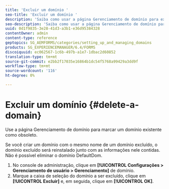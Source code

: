 ```yaml
---
title: 'Excluir um domínio '
seo-title: 'Excluir um domínio '
description: 'Saiba como usar a página Gerenciamento de domínio para excluir um domínio ou marcar um domínio existente como obsoleto. '
seo-description: 'Saiba como usar a página Gerenciamento de domínio para excluir um domínio ou marcar um domínio existente como obsoleto. '
uuid: 0d1f9835-3e28-41d3-a3b1-e36d95384328
contentOwner: admin
content-type: reference
geptopics: SG_AEMFORMS/categories/setting_up_and_managing_domains
products: SG_EXPERIENCEMANAGER/6.4/FORMS
discoiquuid: ec062567-1c6b-497b-a1e7-1dbac2d60852
translation-type: tm+mt
source-git-commit: e2bb2f17035e16864b1dc54f5768a99429a3dd9f
workflow-type: tm+mt
source-wordcount: '116'
ht-degree: 0%

---
```



# Excluir um domínio {#delete-a-domain}

Use a página Gerenciamento de domínio para marcar um domínio existente como obsoleto.

Se você criar um domínio com o mesmo nome de um domínio excluído, o domínio excluído será reinstalado junto com as informações nele contidas. Não é possível eliminar o domínio DefaultDom.

1. No console de administração, clique em **[!UICONTROL Configurações > Gerenciamento de usuário > Gerenciamento]** de domínio.
1. Marque a caixa de seleção do domínio a ser excluído, clique em **[!UICONTROL Excluir]** e, em seguida, clique em **[!UICONTROL OK]**.

